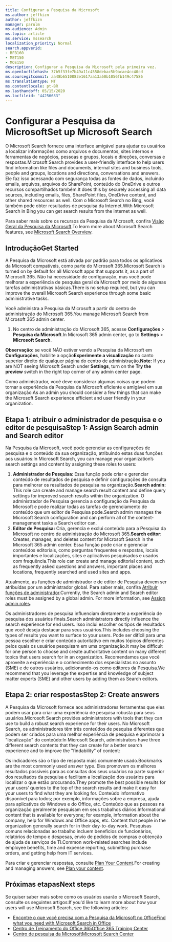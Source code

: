 ```yaml
---
title: Configurar a Pesquisa da Microsoft
ms.author: jeffkizn
author: jeffkizn
manager: parulm
ms.audience: Admin
ms.topic: article
ms.service: mssearch
localization_priority: Normal
search.appverid:
- BFB160
- MET150
- MOE150
description: Configurar a Pesquisa da Microsoft pela primeira vez.
ms.openlocfilehash: 37b5f33fe7b49a11c4558debac5b9acae4cc40cd
ms.sourcegitcommit: aa48b6510883e1617aa13a50b1056fb149c47586
ms.translationtype: MT
ms.contentlocale: pt-BR
ms.lasthandoff: 05/15/2020
ms.locfileid: "44256633"
---
```

# <a name="set-up-microsoft-search"></a><span data-ttu-id="21eb1-103">Configurar a Pesquisa da Microsoft</span><span class="sxs-lookup"><span data-stu-id="21eb1-103">Set up Microsoft Search</span></span>

<span data-ttu-id="21eb1-104">O Microsoft Search fornece uma interface amigável para ajudar os usuários a localizar informações como arquivos e documentos, sites internos e ferramentas de negócios, pessoas e grupos, locais e direções, conversas e respostas.</span><span class="sxs-lookup"><span data-stu-id="21eb1-104">Microsoft Search provides a user-friendly interface to help users find information like files and documents, internal sites and business tools, people and groups, locations and directions, conversations and answers.</span></span> <span data-ttu-id="21eb1-105">Ele faz isso acessando com segurança todas as fontes de dados, incluindo emails, arquivos, arquivos do SharePoint, conteúdo do OneDrive e outros recursos compartilhados também.</span><span class="sxs-lookup"><span data-stu-id="21eb1-105">It does this by securely accessing all data sources, including emails, files, SharePoint files, OneDrive content, and other shared resources as well.</span></span> <span data-ttu-id="21eb1-106">Com o Microsoft Search no Bing, você também pode obter resultados de pesquisa da Internet.</span><span class="sxs-lookup"><span data-stu-id="21eb1-106">With Microsoft Search in Bing you can get search results from the internet as well.</span></span>

<span data-ttu-id="21eb1-107">Para saber mais sobre os recursos da Pesquisa da Microsoft, confira [Visão Geral da Pesquisa da Microsoft](overview-microsoft-search.md).</span><span class="sxs-lookup"><span data-stu-id="21eb1-107">To learn more about Microsoft Search features, see [Microsoft Search Overview](overview-microsoft-search.md).</span></span>

## <a name="get-started"></a><span data-ttu-id="21eb1-108">Introdução</span><span class="sxs-lookup"><span data-stu-id="21eb1-108">Get Started</span></span>

<span data-ttu-id="21eb1-109">A Pesquisa da Microsoft está ativada por padrão para todos os aplicativos da Microsoft compatíveis, como parte do Microsoft 365.</span><span class="sxs-lookup"><span data-stu-id="21eb1-109">Microsoft Search is turned on by default for all Microsoft apps that supports it, as a part of Microsoft 365.</span></span> <span data-ttu-id="21eb1-110">Não há necessidade de configuração, mas você pode melhorar a experiência de pesquisa geral da Microsoft por meio de algumas tarefas administrativas básicas.</span><span class="sxs-lookup"><span data-stu-id="21eb1-110">There is no setup required, but you can improve the overall Microsoft Search experience through some basic administrative tasks.</span></span>

<span data-ttu-id="21eb1-111">Você administra a Pesquisa da Microsoft a partir do centro de administração do Microsoft 365.</span><span class="sxs-lookup"><span data-stu-id="21eb1-111">You manage Microsoft Search from Microsoft 365 admin center.</span></span>

1. <span data-ttu-id="21eb1-112">No centro de administração do Microsoft 365, acesse **Configurações** > **Pesquisa da Microsoft**.</span><span class="sxs-lookup"><span data-stu-id="21eb1-112">In Microsoft 365 admin center, go to **Settings** > **Microsoft Search**.</span></span>

<span data-ttu-id="21eb1-113">**Observação:** se você NÃO estiver vendo a Pesquisa da Microsoft em **Configurações**, habilite a opção**Experimente a visualização** no canto superior direito de qualquer página do centro de administração.</span><span class="sxs-lookup"><span data-stu-id="21eb1-113">**Note:** If you are NOT seeing Microsoft Search under **Settings**, turn on the **Try the preview** switch in the right top corner of any admin center page.</span></span>

<span data-ttu-id="21eb1-114">Como administrador, você deve considerar algumas coisas que podem tornar a experiência da Pesquisa da Microsoft eficiente e amigável em sua organização.</span><span class="sxs-lookup"><span data-stu-id="21eb1-114">As an admin you should consider a few things that can make the Microsoft Search experience efficient and user friendly in your organization.</span></span>

## <a name="step-1-assign-search-admin-and-search-editor"></a><span data-ttu-id="21eb1-115">Etapa 1: atribuir o administrador de pesquisa e o editor de pesquisa</span><span class="sxs-lookup"><span data-stu-id="21eb1-115">Step 1: Assign Search admin and Search editor</span></span>

<span data-ttu-id="21eb1-116">Na Pesquisa da Microsoft, você pode gerenciar as configurações de pesquisa e o conteúdo da sua organização, atribuindo estas duas funções aos usuários:</span><span class="sxs-lookup"><span data-stu-id="21eb1-116">In Microsoft Search, you can manage your organization’s search settings and content by assigning these roles to users:</span></span>

1. <span data-ttu-id="21eb1-117">**Administrador de Pesquisa**: Essa função pode criar e gerenciar conteúdo de resultados de pesquisa e definir configurações de consulta para melhorar os resultados de pesquisa na organização.</span><span class="sxs-lookup"><span data-stu-id="21eb1-117">**Search admin:** This role can create and manage search result content and define query settings for improved search results within the organization.</span></span> <span data-ttu-id="21eb1-118">O administrador de Pesquisa gerencia a configuração da Pesquisa da Microsoft e pode realizar todas as tarefas de gerenciamento de conteúdo que um editor de Pesquisa pode.</span><span class="sxs-lookup"><span data-stu-id="21eb1-118">Search admin manages the Microsoft Search configuration and can perform all of the content-management tasks a Search editor can.</span></span>
2. <span data-ttu-id="21eb1-119">**Editor de Pesquisa:** Cria, gerencia e exclui conteúdo para a Pesquisa da Microsoft no centro de administração do Microsoft 365.</span><span class="sxs-lookup"><span data-stu-id="21eb1-119">**Search editor:** Creates, manages, and deletes content for Microsoft Search in the Microsoft 365 admin center.</span></span> <span data-ttu-id="21eb1-120">Essa função pode criar e gerenciar conteúdos editoriais, como perguntas frequentes e respostas, locais importantes e localizações, sites e aplicativos pesquisados e usados com frequência.</span><span class="sxs-lookup"><span data-stu-id="21eb1-120">This role can create and manage editorial content, such as frequently asked questions and answers, important places and locations, frequently searched and used sites and apps.</span></span>

<span data-ttu-id="21eb1-121">Atualmente, as funções de administrador e de editor de Pesquisa devem ser atribuídas por um administrador global. Para saber mais, confira [Atribuir funções de administrador](https://docs.microsoft.com/office365/admin/add-users/assign-admin-roles?view=o365-worldwide).</span><span class="sxs-lookup"><span data-stu-id="21eb1-121">Currently, the Search admin and Search editor roles must be assigned by a global admin. For more information, see [Assign admin roles](https://docs.microsoft.com/office365/admin/add-users/assign-admin-roles?view=o365-worldwide).</span></span>

<span data-ttu-id="21eb1-122">Os administradores de pesquisa influenciam diretamente a experiência de pesquisa dos usuários finais.</span><span class="sxs-lookup"><span data-stu-id="21eb1-122">Search administrators directly influence the search experience for end users.</span></span> <span data-ttu-id="21eb1-123">Isso inclui escolher os tipos de resultados que você deseja destacar para seus usuários.</span><span class="sxs-lookup"><span data-stu-id="21eb1-123">This includes choosing the types of results you want to surface to your users.</span></span> <span data-ttu-id="21eb1-124">Pode ser difícil para uma pessoa escolher e criar conteúdo autoritativo em muitos tópicos diferentes pelos quais os usuários pesquisam em uma organização.</span><span class="sxs-lookup"><span data-stu-id="21eb1-124">It may be difficult for one person to choose and create authoritative content on many different topics that users search for in an organization.</span></span> <span data-ttu-id="21eb1-125">Recomendamos que você aproveite a experiência e o conhecimento dos especialistas no assunto (SME) e de outros usuários, adicionando-os como editores da Pesquisa.</span><span class="sxs-lookup"><span data-stu-id="21eb1-125">We recommend that you leverage the expertise and knowledge of subject matter experts (SME) and other users by adding them as Search editors.</span></span>

## <a name="step-2-create-answers"></a><span data-ttu-id="21eb1-126">Etapa 2: criar respostas</span><span class="sxs-lookup"><span data-stu-id="21eb1-126">Step 2: Create answers</span></span>

<span data-ttu-id="21eb1-127">A Pesquisa da Microsoft fornece aos administradores ferramentas que eles podem usar para criar uma experiência de pesquisa robusta para seus usuários.</span><span class="sxs-lookup"><span data-stu-id="21eb1-127">Microsoft Search provides administrators with tools that they can use to build a robust search experience for their users.</span></span> <span data-ttu-id="21eb1-128">No Microsoft Search, os administradores têm três conteúdos de pesquisa diferentes que podem ser criados para uma melhor experiência de pesquisa e aprimorar a "localização" do conteúdo:</span><span class="sxs-lookup"><span data-stu-id="21eb1-128">In Microsoft Search, administrators have three different search contents that they can create for a better search experience and to improve the "findability" of content:</span></span>

<span data-ttu-id="21eb1-129">Os indicadores são o tipo de resposta mais comumente usado.</span><span class="sxs-lookup"><span data-stu-id="21eb1-129">Bookmarks are the most commonly used answer type.</span></span> <span data-ttu-id="21eb1-130">Eles promovem os melhores resultados possíveis para as consultas dos seus usuários na parte superior dos resultados da pesquisa e facilitam a localização dos usuários para localizar o que estão procurando.</span><span class="sxs-lookup"><span data-stu-id="21eb1-130">They promote the best possible results for your users’ queries to the top of the search results and make it easy for your users to find what they are looking for.</span></span>
<span data-ttu-id="21eb1-131">Conteúdo informativo disponível para todos; por exemplo, informações sobre a empresa, ajuda para aplicativos do Windows e do Office, etc. Conteúdo que as pessoas na organização geralmente pesquisam em seus trabalhos diários.</span><span class="sxs-lookup"><span data-stu-id="21eb1-131">Informational content that is available for everyone; for example, information about the company, help for Windows and Office apps, etc. Content that people in the organization generally search for in their day-to-day work.</span></span> <span data-ttu-id="21eb1-132">Pesquisas comuns relacionadas ao trabalho incluem benefícios de funcionários, relatórios de tempo e despesas, envio de pedidos de compras e obtenção de ajuda de serviços de TI.</span><span class="sxs-lookup"><span data-stu-id="21eb1-132">Common work-related searches include employee benefits, time and expense reporting, submitting purchase orders, and getting help from IT services.</span></span>

<span data-ttu-id="21eb1-133">Para criar e gerenciar respostas, consulte [Plan Your Content](plan-your-content.md).</span><span class="sxs-lookup"><span data-stu-id="21eb1-133">For creating and managing answers, see [Plan your content](plan-your-content.md).</span></span>

## <a name="next-steps"></a><span data-ttu-id="21eb1-134">Próximas etapas</span><span class="sxs-lookup"><span data-stu-id="21eb1-134">Next steps</span></span>

<span data-ttu-id="21eb1-135">Se quiser saber mais sobre como os usuários usarão o Microsoft Search, consulte os seguintes artigos:</span><span class="sxs-lookup"><span data-stu-id="21eb1-135">If you'd like to learn more about how your users will use Microsoft Search, see the following articles:</span></span>

- [<span data-ttu-id="21eb1-136">Encontre o que você precisa com a Pesquisa da Microsoft no Office</span><span class="sxs-lookup"><span data-stu-id="21eb1-136">Find what you need with Microsoft Search in Office</span></span>](https://support.office.com/article/find-what-you-need-with-microsoft-search-in-office-2457d4d8-48a8-4ad4-ab89-5a0657aa8446)
- [<span data-ttu-id="21eb1-137">Centro de Treinamento do Office 365</span><span class="sxs-lookup"><span data-stu-id="21eb1-137">Office 365 Training Center</span></span>](https://support.office.com/office-training-center)
- [<span data-ttu-id="21eb1-138">Centro de pesquisa da Microsoft</span><span class="sxs-lookup"><span data-stu-id="21eb1-138">Microsoft Search Center</span></span>](https://support.office.com/article/-working-title-microsoft-search-center-b8bf5a2c-7515-40a9-9a6a-b8ed382c86bc)

